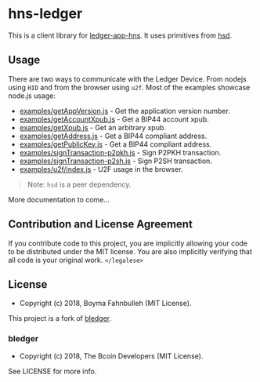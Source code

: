 # hns-ledger

This is a client library for [ledger-app-hns][hns]. It uses primitives
from [hsd][hsd].

## Usage

There are two ways to communicate with the Ledger Device. From nodejs
using `HID` and from the browser using `u2f`. Most of the examples
showcase node.js usage:

- [examples/getAppVersion.js][app] - Get the application version number.
- [examples/getAccountXpub.js][acc] - Get a BIP44 account xpub.
- [examples/getXpub.js][xpub] - Get an arbitrary xpub.
- [examples/getAddress.js][addr] - Get a BIP44 compliant address.
- [examples/getPublicKey.js][pub] - Get a BIP44 compliant address.
- [examples/signTransaction-p2pkh.js][p2pkh] - Sign P2PKH transaction.
- [examples/signTransaction-p2sh.js][p2sh] - Sign P2SH transaction.
- [examples/u2f/index.js][u2f] - U2F usage in the browser.

[app]: ./examples/getAppVersion.js
[acc]: ./examples/getAccountXpub.js
[xpub]: ./examples/getXpub.js
[addr]: ./examples/getAddress.js
[pub]: ./examples/getPublicKey.js
[p2pkh]: ./examples/signTransaction-p2pkh.js
[p2sh]: ./examples/signTransaction-p2sh.js
[u2f]: ./examples/u2f/index.js

>Note: `hsd` is a peer dependency.

More documentation to come...

## Contribution and License Agreement

If you contribute code to this project, you are implicitly allowing your code
to be distributed under the MIT license. You are also implicitly verifying that
all code is your original work. `</legalese>`

## License

- Copyright (c) 2018, Boyma Fahnbulleh (MIT License).

This project is a fork of [bledger][bledger].

### bledger

- Copyright (c) 2018, The Bcoin Developers (MIT License).

See LICENSE for more info.

[hns]: https://github.com/boymanjor/ledger-app-hns
[hsd]: https://github.com/handshake-org/hsd
[bledger]: https://github.com/bcoin-org/bledger
